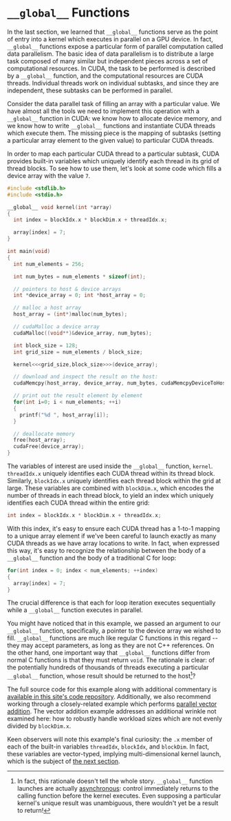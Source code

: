 # `__global__` Functions

In the last section, we learned that `__global__` functions serve as the point of
entry into a kernel which executes in parallel on a GPU device. In fact,
`__global__` functions expose a particular form of parallel computation
called data parallelism. The basic idea of data parallelism is to
distribute a large task composed of many similar but independent pieces
across a set of computational resources. In CUDA, the task to be
performed is described by a `__global__` function, and the computational
resources are CUDA threads. Individual threads work on individual
subtasks, and since they are independent, these subtasks can be performed
in parallel.

Consider the data parallel task of filling an array with a particular value. We
have almost all the tools we need to implement this operation with a `__global__`
function in CUDA: we know how to allocate device memory, and we know how to
write `__global__` functions and instantiate CUDA threads which execute them. The
missing piece is the mapping of subtasks (setting a particular array element to
the given value) to particular CUDA threads.

In order to map each particular CUDA thread to a particular subtask, CUDA
provides built-in variables which uniquely identify each thread in its grid of
thread blocks. To see how to use them, let's look at some code which fills a
device array with the value `7`.

```c++
#include <stdlib.h>
#include <stdio.h>

__global__ void kernel(int *array)
{
  int index = blockIdx.x * blockDim.x + threadIdx.x;

  array[index] = 7;
}

int main(void)
{
  int num_elements = 256;

  int num_bytes = num_elements * sizeof(int);

  // pointers to host & device arrays
  int *device_array = 0; int *host_array = 0;

  // malloc a host array
  host_array = (int*)malloc(num_bytes);

  // cudaMalloc a device array
  cudaMalloc((void**)&device_array, num_bytes);

  int block_size = 128;
  int grid_size = num_elements / block_size;

  kernel<<<grid_size,block_size>>>(device_array);

  // download and inspect the result on the host:
  cudaMemcpy(host_array, device_array, num_bytes, cudaMemcpyDeviceToHost);

  // print out the result element by element
  for(int i=0; i < num_elements; ++i)
  {
    printf("%d ", host_array[i]);
  }

  // deallocate memory
  free(host_array);
  cudaFree(device_array);
}
```

The variables of interest are used inside the `__global__` function, `kernel`. `threadIdx.x` uniquely identifies each CUDA thread within its thread block. Similarly, `blockIdx.x` uniquely identifies each thread block within the grid at large. These variables are combined with `blockDim.x`, which encodes the number of threads in each thread block, to yield an index which uniquely identifies each CUDA thread within the entire grid:

```c++
int index = blockIdx.x * blockDim.x + threadIdx.x;
```

With this index, it's easy to ensure each CUDA thread has a 1-to-1 mapping to a unique array element if we've been careful to launch exactly as many CUDA threads as we have array locations to write. In fact, when expressed this way, it's easy to recognize the relationship between the body of a `__global__` function and the body of a traditional C for loop:

```c++
for(int index = 0; index < num_elements; ++index)
{
  array[index] = 7;
}
```

The crucial difference is that each for loop iteration executes sequentially
while a `__global__` function executes in parallel.

You might have noticed that in this example, we passed an argument to our
`__global__` function, specifically, a pointer to the device array we wished to
fill. `__global__` functions are much like regular C functions in this regard
-- they may accept parameters, as long as they are not C++ references. On the
other hand, one important way that `__global__` functions differ from normal C
functions is that they must return `void`. The rationale is clear: of the
potentially hundreds of thousands of threads executing a particular
`__global__` function, whose result should be returned to the host[^1]?

The full source code for this example along with additional commentary is
[available in this site's code repository](global_functions.cu). Additionally,
we also recommend working through a closely-related example which performs
[parallel vector addition](vector_addition.cu). The vector addition example
addresses an additional wrinkle not examined here: how to robustly handle
workload sizes which are not evenly divided by `blockDim.x`.

Keen observers will note this example's final curiosity: the `.x` member of
each of the built-in variables `threadIdx`, `blockIdx`, and `blockDim`. In
fact, these variables are vector-typed, implying multi-dimensional kernel
launch, which is the subject of [the next section](4_multi_dimensional_kernel_launch.md).


[^1]: In fact, this rationale doesn't tell the whole story. `__global__`
function launches are actually [asynchronous](http://en.wikipedia.org/wiki/Asynchronous_I/O):
control immediately returns to the calling function before the kernel executes.
Even supposing a particular kernel's unique result was unambiguous, there
wouldn't yet be a result to return!

